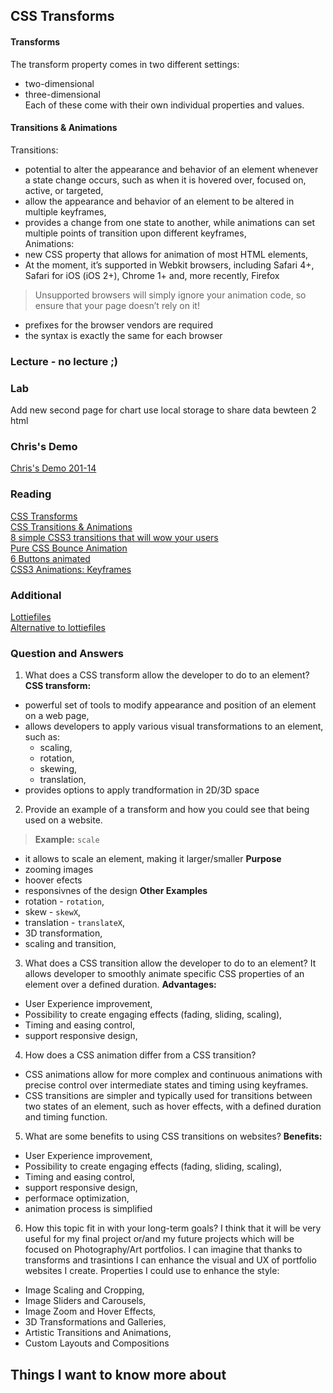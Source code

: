 ## CSS Transforms

#### Transforms
The transform property comes in two different settings:
- two-dimensional  
- three-dimensional  
Each of these come with their own individual properties and values.  

#### Transitions & Animations  
Transitions:
- potential to alter the appearance and behavior of an element whenever a state change occurs, such as when it is hovered over, focused on, active, or targeted,  
- allow the appearance and behavior of an element to be altered in multiple keyframes,  
- provides a change from one state to another, while animations can set multiple points of transition upon different keyframes,  
Animations:
- new CSS property that allows for animation of most HTML elements,  
- At the moment, it’s supported in Webkit browsers, including Safari 4+, Safari for iOS (iOS 2+), Chrome 1+ and, more recently, Firefox   
> Unsupported browsers will simply ignore your animation code, so ensure that your page doesn’t rely on it!  
- prefixes for the browser vendors are required  
- the syntax is exactly the same for each browser  
### Lecture - no lecture ;)

### Lab
Add new second page for chart
use local storage to share data bewteen 2 html  

### Chris's Demo
[Chris's Demo 201-14](https://github.com/CSEAMAN3/201-d5-class-demos/tree/main/201-class-14)  

### Reading
[CSS Transforms](https://learn.shayhowe.com/advanced-html-css/css-transforms/)  
[CSS Transitions & Animations](https://learn.shayhowe.com/advanced-html-css/transitions-animations/)  
[8 simple CSS3 transitions that will wow your users](https://www.webdesignerdepot.com/2014/05/8-simple-css3-transitions-that-will-wow-your-users)  
[Pure CSS Bounce Animation](https://codepen.io/dp_lewis/pen/QWMxRR)  
[6 Buttons animated](https://codepen.io/retyui/pen/ByoaXV)  
[CSS3 Animations: Keyframes](https://codepen.io/akshaychauhan/pen/dyBqVo)  

### Additional
[Lottiefiles](https://lottiefiles.com/)  
[Alternative to lottiefiles](https://alternativeto.net/software/lottie/)

### Question and Answers  
1. What does a CSS transform allow the developer to do to an element?
**CSS transform:**
- powerful set of tools to modify appearance and position of an element on a web page,
- allows developers to apply various visual transformations to an element, such as:
    - scaling,  
    - rotation,  
    - skewing,  
    - translation,  
- provides options to apply trandformation in 2D/3D space
2. Provide an example of a transform and how you could see that being used on a website. 
> **Example:** `scale`  
- it allows to scale an element, making it larger/smaller
**Purpose**   
- zooming images
- hoover efects
- responsivnes of the design
**Other Examples**
 - rotation - `rotation`,  
 - skew - `skewX`,  
 - translation - `translateX`,
 - 3D transformation,  
 - scaling and transition,
 3. What does a CSS transition allow the developer to do to an element?
It allows developer to smoothly animate specific CSS properties of an element over a defined duration.
**Advantages:**
- User Experience improvement,  
- Possibility to create engaging effects (fading, sliding, scaling),  
- Timing and easing control, 
- support responsive design,  
4. How does a CSS animation differ from a CSS transition?
- CSS animations allow for more complex and continuous animations with precise control over intermediate states and timing using keyframes.   
- CSS transitions are simpler and typically used for transitions between two states of an element, such as hover effects, with a defined duration and timing function.  
5. What are some benefits to using CSS transitions on websites?
**Benefits:**
- User Experience improvement,  
- Possibility to create engaging effects (fading, sliding, scaling),  
- Timing and easing control, 
- support responsive design,  
- performace optimization,  
- animation process is simplified 
6. How this topic fit in with your long-term goals?
I think that it will be very useful for my final project or/and my future projects which will be focused on Photography/Art portfolios. I can imagine that thanks to transforms and trasintions I can enhance the visual and UX of portfolio websites I create. Properties I could use to enhance the style:
- Image Scaling and Cropping,  
- Image Sliders and Carousels,  
- Image Zoom and Hover Effects,  
- 3D Transformations and Galleries,  
- Artistic Transitions and Animations,  
- Custom Layouts and Compositions

## Things I want to know more about  